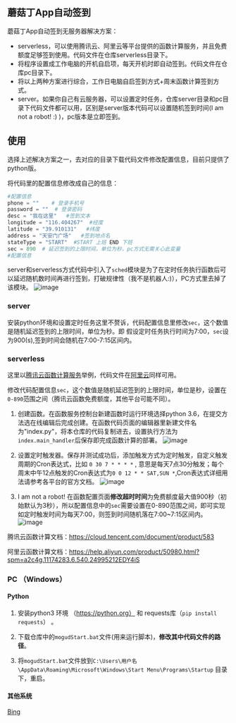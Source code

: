 ## 蘑菇丁App自动签到

蘑菇丁App自动签到无服务器解决方案：
- serverless，可以使用腾讯云、阿里云等平台提供的函数计算服务，并且免费额度足够签到使用。代码文件在仓库serverless目录下。
- 将程序设置成工作电脑的开机自启项，每天开机时即自动签到。代码文件在仓库pc目录下。
- 将以上两种方案进行综合，工作日电脑自启签到方式+周末函数计算签到方式。
- server。如果你自己有云服务器，可以设置定时任务，仓库server目录和pc目录下代码文件都可以用，区别是server版本代码可以设置随机签到时间(I am not a robot! :) )，pc版本是立即签到。

## 使用

选择上述解决方案之一，去对应的目录下载代码文件修改配置信息，目前只提供了python版。

将代码里的配置信息修改成自己的信息：

```python
#配置信息
phone = ""    # 登录手机号
password = ""  # 登录密码
desc = "我在这里"   #签到文本
longitude = "116.404267"  #经度
latitude = "39.910131"   #纬度
address = "天安门广场"   #签到地点名
stateType = "START"  #START 上班 END 下班
sec = 890  # 延迟签到的上限时间，单位为秒，pc方式无需关心此变量
#配置信息
```

server和serverless方式代码中引入了`sched`模块是为了在定时任务执行函数后可以延迟随机数时间再进行签到，打破规律性（我不是机器人:)），PC方式里去掉了该模块。
![image](https://user-images.githubusercontent.com/29170320/71053973-3fa26700-218b-11ea-9bfb-12a582382355.png)

### server

安装python环境和设置定时任务这里不赘诉，代码配置信息里修改`sec`，这个数值是随机延迟签到的上限时间，单位为秒。即 假设定时任务执行时间为7:00，`sec`设为900(s),签到时间会随机在7:00-7:15区间内。

### serverless

这里以[腾讯云函数计算服务](https://cloud.tencent.com/product/scf)举例，代码文件在[阿里云](https://www.aliyun.com/product/fc?spm=5176.10695662.1112509.1.70384357PNxEJS&aly_as=iPNjgEb7)同样可用。

修改代码配置信息`sec`，这个数值是随机延迟签到的上限时间，单位是秒，设置在`0-890`范围之间（腾讯云函数免费额度，其他平台可能不同）。

1. 创建函数。在函数服务控制台新建函数时运行环境选择python 3.6，在提交方法选在线编辑后完成创建。在函数代码页面的编辑器里新建文件名为"index.py"，将本仓库的代码复制进去，设置执行方法为`index.main_handler`后保存即完成函数计算的部署。
![image](https://user-images.githubusercontent.com/29170320/67254232-97d02c00-f4ae-11e9-832c-ddc8ec532f29.png)

2. 设置定时触发器。保存并测试成功后，添加触发方式为定时触发，自定义触发周期的Cron表达式，比如 `0 30 7 * * * *` , 意思是每天7点30分触发；每个周末中午12点触发的Cron表达式为`0 0 12 * * SAT,SUN *`,Cron表达式详细用法请参考各平台的官方文档。
![image](https://user-images.githubusercontent.com/29170320/71050975-ad499580-2181-11ea-963b-82287109ff50.png)

3. I am not a robot! 在函数配置页面**修改超时时间**为免费额度最大值900秒（初始默认为3秒），所以配置信息中的`sec`需要设置在0-890范围之间，即可实现如定时触发时间为每天7:00，则签到时间随机落在7:00~7:15区间内。
![image](https://user-images.githubusercontent.com/29170320/71050916-85f2c880-2181-11ea-8857-301ceadd2489.png)

腾讯云函数计算文档：https://cloud.tencent.com/document/product/583

阿里云函数计算文档：https://help.aliyun.com/product/50980.html?spm=a2c4g.11174283.6.540.24995212EDY4iS

### PC （Windows）

#### Python

1. 安装python3 环境 （https://python.org） 和 requests库（`pip install requests`） 。

2. 下载仓库中的`mogudStart.bat`文件(用来运行脚本)，**修改其中代码文件的路径**。

3. 将`mogudStart.bat`文件放到`C:\Users\用户名\AppData\Roaming\Microsoft\Windows\Start Menu\Programs\Startup` 目录下，重启。

#### 其他系统

[Bing](https://cn.bing.com/)